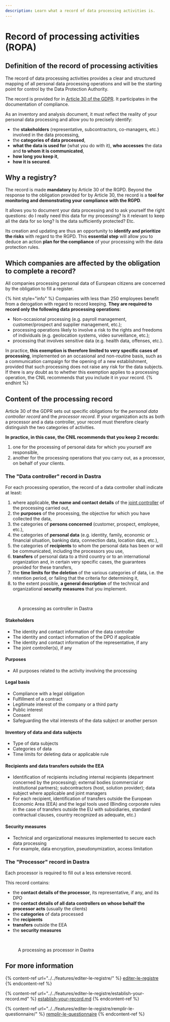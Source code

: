 ```yaml
---
description: Learn what a record of data processing activities is.
---
```


# Record of processing activities (ROPA)

## Definition of the record of processing activities

The record of data processing activities provides a clear and structured mapping of all personal data processing operations and will be the starting point for control by the Data Protection Authority.

The record is provided for in [Article 30 of the GDPR](https://eur-lex.europa.eu/eli/reg/2016/679/oj#d1e3265-1-1). It participates in the documentation of compliance.&#x20;

As an inventory and analysis document, it must reflect the reality of your personal data processing and allow you to precisely identify:&#x20;

* the **stakeholders** (representative, subcontractors, co-managers, etc.) involved in the data processing,
* the **categories of data processed**,
* **what the data is used for** (what you do with it), **who accesses** the data and **to whom it is communicated**,
* **how long you keep it**,
* **how it is secured**.

## Why a registry?

The record is made **mandatory** by Article 30 of the RGPD. Beyond the response to the obligation provided for by Article 30, the record is a **tool for monitoring and demonstrating your compliance with the RGPD**.&#x20;

It allows you to document your data processing and to ask yourself the right questions: do I really need this data for my processing? Is it relevant to keep all the data for so long? Is the data sufficiently protected? Etc.&#x20;

Its creation and updating are thus an opportunity to **identify and prioritize the risks** with regard to the RGPD. This **essential step** will allow you to deduce an action **plan for the compliance** of your processing with the data protection rules.

## Which companies are affected by the obligation to complete a record?

All companies processing personal data of European citizens are concerned by the obligation to fill a register.

{% hint style="info" %}
Companies with less than 250 employees benefit from a derogation with regard to record keeping. **They are required to record only the following data processing operations**:&#x20;

* Non-occasional processing (e.g. payroll management, customer/prospect and supplier management, etc.);&#x20;
* processing operations likely to involve a risk to the rights and freedoms of individuals (e.g. geolocation systems, video surveillance, etc.);&#x20;
* processing that involves sensitive data (e.g. health data, offenses, etc.).&#x20;

In practice, **this exemption is therefore limited to very specific cases of processing**, implemented on an occasional and non-routine basis, such as a communication campaign for the opening of a new establishment, provided that such processing does not raise any risk for the data subjects. If there is any doubt as to whether this exemption applies to a processing operation, the CNIL recommends that you include it in your record.
{% endhint %}

## Content of the processing record

Article 30 of the GDPR sets out specific obligations for the _personal data controller record_ and the _processor record_. If your organization acts as both a processor and a data controller, your record must therefore clearly distinguish the two categories of activities.&#x20;

**In practice, in this case, the CNIL recommends that you keep 2 records:**&#x20;

1. one for the processing of personal data for which you yourself are responsible,&#x20;
2. another for the processing operations that you carry out, as a processor, on behalf of your clients.

### The "Data controller" record in Dastra

For each processing operation, the record of a data controller shall indicate at least:&#x20;

1. where applicable, **the name and contact details** of the [joint controller](https://eur-lex.europa.eu/eli/reg/2016/679/oj#d1e3083-1-1) of the processing carried out,
2. the **purposes** of the processing, the objective for which you have collected the data,&#x20;
3. the categories of **persons concerned** (customer, prospect, employee, etc.),
4. the categories of **personal data** (e.g. identity, family, economic or financial situation, banking data, connection data, location data, etc.),
5. the categories of **recipients** to whom the personal data has been or will be communicated, including the processors you use,
6. **transfers** of personal data to a third country or to an international organization and, in certain very specific cases, the guarantees provided for these transfers,
7. the **time limits for the deletion** of the various categories of data, i.e. the retention period, or failing that the criteria for determining it,
8. to the extent possible, **a general description** of the technical and organizational **security** **measures** that you implement.

<figure><img src="../../.gitbook/assets/Capture d’écran 2023-05-03 à 14.30.23.png" alt="" width="182"><figcaption><p>A processing as controller in Dastra</p></figcaption></figure>

#### Stakeholders

* The identity and contact information of the data controller&#x20;
* The identity and contact information of the DPO if applicable&#x20;
* The identity and contact information of the representative, if any&#x20;
* The joint controller(s), if any

#### Purposes

* All purposes related to the activity involving the processing

#### Legal basis

* Compliance with a legal obligation&#x20;
* Fulfillment of a contract&#x20;
* Legitimate interest of the company or a third party&#x20;
* Public interest&#x20;
* Consent&#x20;
* Safeguarding the vital interests of the data subject or another person

#### Inventory of data and data subjects

* Type of data subjects&#x20;
* Categories of data&#x20;
* Time limits for deleting data or applicable rule

#### Recipients and data transfers outside the EEA

* Identification of recipients including internal recipients (department concerned by the processing); external bodies (commercial or institutional partners); subcontractors (host, solution provider); data subject where applicable and joint managers&#x20;
* For each recipient, identification of transfers outside the European Economic Area (EEA) and the legal tools used (Binding corporate rules in the case of transfers outside the EU with subsidiaries, standard contractual clauses, country recognized as adequate, etc.)

#### Security measures

* Technical and organizational measures implemented to secure each data processing&#x20;
* For example, data encryption, pseudonymization, access limitation

### The "Processor" record in Dastra

Each processor is required to fill out a less extensive record.&#x20;

This record contains:&#x20;

* the **contact details of the processor**, its representative, if any, and its DPO&#x20;
* the **contact details of all data controllers on whose behalf the processor acts** (usually the clients)&#x20;
* the **categories** of data processed&#x20;
* the **recipients**&#x20;
* **transfers** outside the EEA&#x20;
* the **security measures**

<figure><img src="../../.gitbook/assets/Capture d’écran 2023-05-03 à 14.40.55.png" alt="" width="151"><figcaption><p>A processing as processor in Dastra</p></figcaption></figure>

## For more information

{% content-ref url="../../features/editer-le-registre/" %}
[editer-le-registre](../../features/editer-le-registre/)
{% endcontent-ref %}

{% content-ref url="../../features/editer-le-registre/establish-your-record.md" %}
[establish-your-record.md](../../features/editer-le-registre/establish-your-record.md)
{% endcontent-ref %}

{% content-ref url="../../features/editer-le-registre/remplir-le-questionnaire/" %}
[remplir-le-questionnaire](../../features/editer-le-registre/remplir-le-questionnaire/)
{% endcontent-ref %}
